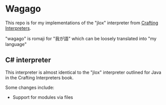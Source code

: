 ﻿# Wagago

This repo is for my implementations of the "jlox" interpreter from [Crafting Interpreters](https://craftinginterpreters.com/).

"wagago" is romaji for "我が語" which can be loosely translated into "my language"

## C# interpreter

This interpreter is almost identical to the "jlox" interpreter outlined for Java in the Crafting 
Interpreters book.

Some changes include:
* Support for modules via files
